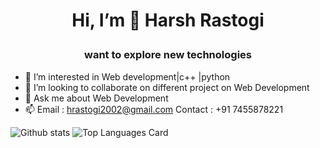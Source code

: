 # <p align="center"> Hi, I’m 👋 Harsh Rastogi </p>
### <p align="center"> want to explore new technologies </p>
- 👀 I’m interested in Web development|c++ |python 
- 💞️ I’m looking to collaborate on different project on Web Development
- 💬 Ask me about Web Development
- 📫 Email : hrastogi2002@gmail.com  Contact : +91 7455878221

![Github stats](https://github-readme-stats.vercel.app/api?username=harshrastogi15&theme=contrast&show_icons=true&count_private=true)
![Top Languages Card](https://github-readme-stats.vercel.app/api/top-langs/?username=harshrastogi15)

<!---
harshrastogi15/harshrastogi15 is a ✨ special ✨ repository because its `README.md` (this file) appears on your GitHub profile.
You can click the Preview link to take a look at your changes.
--->
